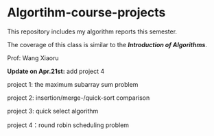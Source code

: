# Algortihm-course-projects

This repository includes my algorithm reports this semester.

The coverage of this class is similar to the ___Introduction of Algorithms___.

Prof: Wang Xiaoru

**Update on Apr.21st:** add project 4

project 1: the maximum subarray sum problem

project 2: insertion/merge-/quick-sort comparison

project 3: quick select algorithm

project 4：round robin scheduling problem
